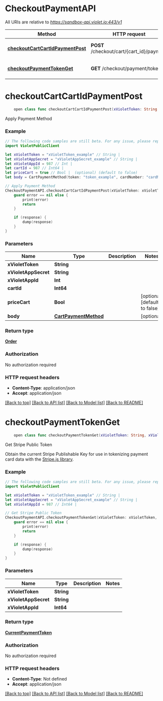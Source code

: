 # CheckoutPaymentAPI

All URIs are relative to *https://sandbox-api.violet.io:443/v1*

Method | HTTP request | Description
------------- | ------------- | -------------
[**checkoutCartCartIdPaymentPost**](CheckoutPaymentAPI.md#checkoutcartcartidpaymentpost) | **POST** /checkout/cart/{cart_id}/payment | Apply Payment Method
[**checkoutPaymentTokenGet**](CheckoutPaymentAPI.md#checkoutpaymenttokenget) | **GET** /checkout/payment/token | Get Stripe Public Token


# **checkoutCartCartIdPaymentPost**
```swift
    open class func checkoutCartCartIdPaymentPost(xVioletToken: String, xVioletAppSecret: String, xVioletAppId: Int, cartId: Int64, priceCart: Bool? = nil, body: CartPaymentMethod? = nil, completion: @escaping (_ data: Order?, _ error: Error?) -> Void)
```

Apply Payment Method

### Example
```swift
// The following code samples are still beta. For any issue, please report via http://github.com/OpenAPITools/openapi-generator/issues/new
import VioletPublicClient

let xVioletToken = "xVioletToken_example" // String | 
let xVioletAppSecret = "xVioletAppSecret_example" // String | 
let xVioletAppId = 987 // Int | 
let cartId = 987 // Int64 | 
let priceCart = true // Bool |  (optional) (default to false)
let body = CartPaymentMethod(token: "token_example", cardNumber: "cardNumber_example", cardCvc: 123, cardExpMonth: 123, cardExpYear: 123, cardPostalCode: "cardPostalCode_example") // CartPaymentMethod |  (optional)

// Apply Payment Method
CheckoutPaymentAPI.checkoutCartCartIdPaymentPost(xVioletToken: xVioletToken, xVioletAppSecret: xVioletAppSecret, xVioletAppId: xVioletAppId, cartId: cartId, priceCart: priceCart, body: body) { (response, error) in
    guard error == nil else {
        print(error)
        return
    }

    if (response) {
        dump(response)
    }
}
```

### Parameters

Name | Type | Description  | Notes
------------- | ------------- | ------------- | -------------
 **xVioletToken** | **String** |  | 
 **xVioletAppSecret** | **String** |  | 
 **xVioletAppId** | **Int** |  | 
 **cartId** | **Int64** |  | 
 **priceCart** | **Bool** |  | [optional] [default to false]
 **body** | [**CartPaymentMethod**](CartPaymentMethod.md) |  | [optional] 

### Return type

[**Order**](Order.md)

### Authorization

No authorization required

### HTTP request headers

 - **Content-Type**: application/json
 - **Accept**: application/json

[[Back to top]](#) [[Back to API list]](../README.md#documentation-for-api-endpoints) [[Back to Model list]](../README.md#documentation-for-models) [[Back to README]](../README.md)

# **checkoutPaymentTokenGet**
```swift
    open class func checkoutPaymentTokenGet(xVioletToken: String, xVioletAppSecret: String, xVioletAppId: Int64, completion: @escaping (_ data: CurrentPaymentToken?, _ error: Error?) -> Void)
```

Get Stripe Public Token

Obtain the current Stripe Publishable Key for use in tokenizing payment card data with the <a target='_blank' href='https://stripe.com/docs/stripe-js/reference#stripe-create-token'>Stripe.js library</a>.

### Example
```swift
// The following code samples are still beta. For any issue, please report via http://github.com/OpenAPITools/openapi-generator/issues/new
import VioletPublicClient

let xVioletToken = "xVioletToken_example" // String | 
let xVioletAppSecret = "xVioletAppSecret_example" // String | 
let xVioletAppId = 987 // Int64 | 

// Get Stripe Public Token
CheckoutPaymentAPI.checkoutPaymentTokenGet(xVioletToken: xVioletToken, xVioletAppSecret: xVioletAppSecret, xVioletAppId: xVioletAppId) { (response, error) in
    guard error == nil else {
        print(error)
        return
    }

    if (response) {
        dump(response)
    }
}
```

### Parameters

Name | Type | Description  | Notes
------------- | ------------- | ------------- | -------------
 **xVioletToken** | **String** |  | 
 **xVioletAppSecret** | **String** |  | 
 **xVioletAppId** | **Int64** |  | 

### Return type

[**CurrentPaymentToken**](CurrentPaymentToken.md)

### Authorization

No authorization required

### HTTP request headers

 - **Content-Type**: Not defined
 - **Accept**: application/json

[[Back to top]](#) [[Back to API list]](../README.md#documentation-for-api-endpoints) [[Back to Model list]](../README.md#documentation-for-models) [[Back to README]](../README.md)

